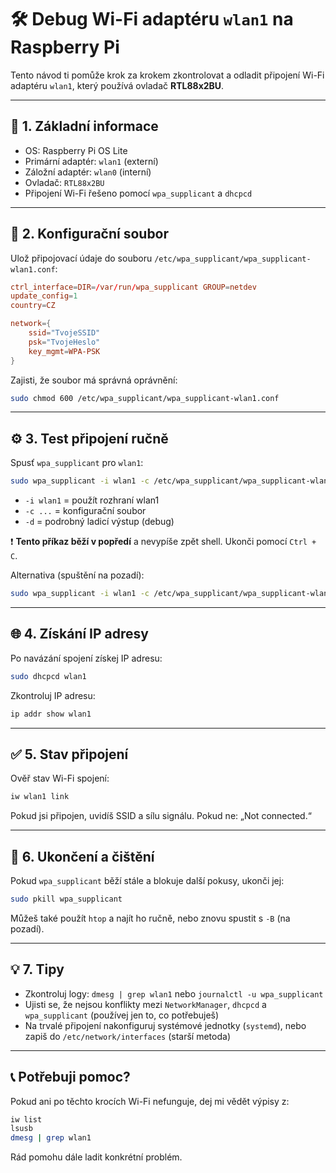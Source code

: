 
# 🛠️ Debug Wi-Fi adaptéru `wlan1` na Raspberry Pi

Tento návod ti pomůže krok za krokem zkontrolovat a odladit připojení Wi-Fi adaptéru `wlan1`, který používá ovladač **RTL88x2BU**.

---

## 🧾 1. Základní informace

- OS: Raspberry Pi OS Lite
- Primární adaptér: `wlan1` (externí)
- Záložní adaptér: `wlan0` (interní)
- Ovladač: `RTL88x2BU`
- Připojení Wi-Fi řešeno pomocí `wpa_supplicant` a `dhcpcd`

---

## 📁 2. Konfigurační soubor

Ulož připojovací údaje do souboru `/etc/wpa_supplicant/wpa_supplicant-wlan1.conf`:

```conf
ctrl_interface=DIR=/var/run/wpa_supplicant GROUP=netdev
update_config=1
country=CZ

network={
    ssid="TvojeSSID"
    psk="TvojeHeslo"
    key_mgmt=WPA-PSK
}
```

Zajisti, že soubor má správná oprávnění:

```bash
sudo chmod 600 /etc/wpa_supplicant/wpa_supplicant-wlan1.conf
```

---

## ⚙️ 3. Test připojení ručně

Spusť `wpa_supplicant` pro `wlan1`:

```bash
sudo wpa_supplicant -i wlan1 -c /etc/wpa_supplicant/wpa_supplicant-wlan1.conf -d
```

- `-i wlan1` = použít rozhraní wlan1
- `-c ...` = konfigurační soubor
- `-d` = podrobný ladicí výstup (debug)

❗ **Tento příkaz běží v popředí** a nevypíše zpět shell. Ukonči pomocí `Ctrl + C`.

Alternativa (spuštění na pozadí):

```bash
sudo wpa_supplicant -i wlan1 -c /etc/wpa_supplicant/wpa_supplicant-wlan1.conf -B
```

---

## 🌐 4. Získání IP adresy

Po navázání spojení získej IP adresu:

```bash
sudo dhcpcd wlan1
```

Zkontroluj IP adresu:

```bash
ip addr show wlan1
```

---

## ✅ 5. Stav připojení

Ověř stav Wi-Fi spojení:

```bash
iw wlan1 link
```

Pokud jsi připojen, uvidíš SSID a sílu signálu. Pokud ne: „Not connected.“

---

## 🧹 6. Ukončení a čištění

Pokud `wpa_supplicant` běží stále a blokuje další pokusy, ukonči jej:

```bash
sudo pkill wpa_supplicant
```

Můžeš také použít `htop` a najít ho ručně, nebo znovu spustit s `-B` (na pozadí).

---

## 💡 7. Tipy

- Zkontroluj logy: `dmesg | grep wlan1` nebo `journalctl -u wpa_supplicant`
- Ujisti se, že nejsou konflikty mezi `NetworkManager`, `dhcpcd` a `wpa_supplicant` (používej jen to, co potřebuješ)
- Na trvalé připojení nakonfiguruj systémové jednotky (`systemd`), nebo zapiš do `/etc/network/interfaces` (starší metoda)

---

## 📞 Potřebuji pomoc?

Pokud ani po těchto krocích Wi-Fi nefunguje, dej mi vědět výpisy z:

```bash
iw list
lsusb
dmesg | grep wlan1
```

Rád pomohu dále ladit konkrétní problém.
